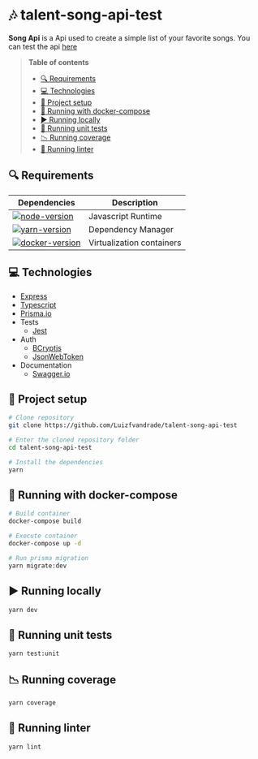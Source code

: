 # 🎶 talent-song-api-test

**Song Api** is a Api used to create a simple list of your favorite songs. You can test the api [here](http://localhost:3000/api-docs)

> **Table of contents**
> - [🔍 Requirements](#requirements)
> - [💻 Technologies](#technologies)
> - [🔨 Project setup](#project-setup)
> - [🐳 Running with docker-compose](#running-docker-compose)
> - [▶️ Running locally](#running-locally)
> - [🧪️ Running unit tests](#running-tests)
> - [📉 Running coverage](#running-coverage)
> - [💅 Running linter](#running-linter)


## <a name="requirements"></a> 🔍 Requirements
| Dependencies                                 | Description               |
| -------------------------------------------- | ------------------------- |
| [![node-version]][node-download]             | Javascript Runtime        |
| [![yarn-version]][yarn-download]             | Dependency Manager        |
| [![docker-version]][docker-download]         | Virtualization containers |


## <a name="technologies"></a> 💻 Technologies

- [Express](https://expressjs.com/pt-br/)
- [Typescript](https://www.typescriptlang.org/)
- [Prisma.io](https://www.prisma.io/)
- Tests
  - [Jest](https://jestjs.io/pt-BR/)
- Auth
  - [BCryptjs](https://www.npmjs.com/package/bcrypt)
  - [JsonWebToken](www.npmjs.com/package/jsonwebtoken)
- Documentation
  - [Swagger.io](https://swagger.io/docs/)

## <a name="project-setup"></a> 🔨 Project setup

```bash
# Clone repository
git clone https://github.com/Luizfvandrade/talent-song-api-test

# Enter the cloned repository folder
cd talent-song-api-test

# Install the dependencies
yarn
```

## <a name="running-docker-compose"></a> 🐳 Running with docker-compose
```bash
# Build container
docker-compose build

# Execute container
docker-compose up -d

# Run prisma migration
yarn migrate:dev
```
## <a name="running-locally"></a> ▶️ Running locally

```bash
yarn dev
```
## <a name="running-tests"></a> 🧪️ Running unit tests

```bash
yarn test:unit
```

## <a name="running-coverage"></a> 📉 Running coverage

```bash
yarn coverage
```

## <a name="running-linter"></a> 💅 Running linter

```bash
yarn lint
```
[node-download]: https://nodejs.org/download/release/v14.14.0/
[yarn-download]: https://classic.yarnpkg.com/lang/en/docs/install#windows-stable
[docker-download]: https://docs.docker.com/engine/install/
[node-version]: https://img.shields.io/badge/node-latest-blue
[yarn-version]: https://img.shields.io/badge/yarn-latest-blue
[docker-version]: https://img.shields.io/badge/docker-v14.x.x-blue
